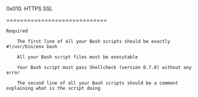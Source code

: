 0x010. HTTPS SSL


=============================
		
	Required

		The first line of all your Bash scripts should be exactly #!/usr/bin/env bash

		All your Bash script files must be executable

		Your Bash script must pass Shellcheck (version 0.7.0) without any error

		The second line of all your Bash scripts should be a comment explaining what is the script doing


